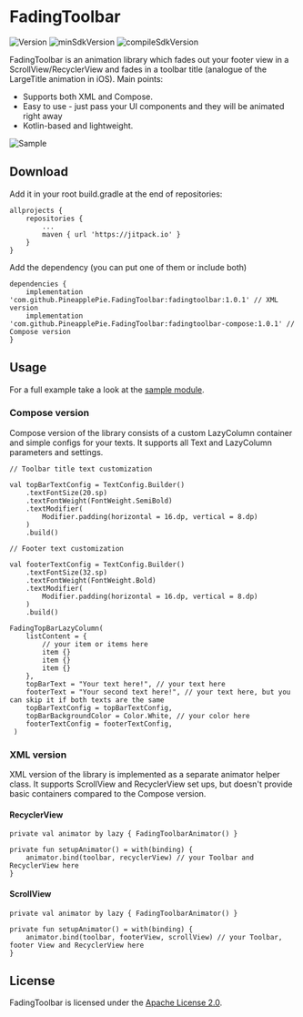 # FadingToolbar

![Version](https://img.shields.io/badge/version-1.0.1-blue.svg)
![minSdkVersion](https://img.shields.io/badge/minSdk-23-red.svg)
![compileSdkVersion](https://img.shields.io/badge/compileSdkVersion-32-green.svg)

FadingToolbar is an animation library which fades out your footer view in a ScrollView/RecyclerView and fades in a toolbar title (analogue of the LargeTitle animation in iOS).
Main points:
- Supports both XML and Compose.
- Easy to use - just pass your UI components and they will be animated right away
- Kotlin-based and lightweight.

![Sample](https://github.com/PineapplePie/FadingToolbar/blob/develop/sample/sample.gif)

## Download

Add it in your root build.gradle at the end of repositories:
```
allprojects {
    repositories {  
        ...
        maven { url 'https://jitpack.io' }
    }
}
```
Add the dependency (you can put one of them or include both)

```
dependencies {
    implementation 'com.github.PineapplePie.FadingToolbar:fadingtoolbar:1.0.1' // XML version
    implementation 'com.github.PineapplePie.FadingToolbar:fadingtoolbar-compose:1.0.1' // Compose version
}
```

## Usage

For a full example take a look at the [sample module](https://github.com/PineapplePie/FadingToolbar/tree/main/sample/src/main/java/com/pineapplepie/sample).

### Compose version

Compose version of the library consists of a custom LazyColumn container and simple configs for your texts. It supports all Text and LazyColumn parameters and settings.

```
// Toolbar title text customization

val topBarTextConfig = TextConfig.Builder()
    .textFontSize(20.sp)
    .textFontWeight(FontWeight.SemiBold)
    .textModifier(
        Modifier.padding(horizontal = 16.dp, vertical = 8.dp)
    )
    .build()

// Footer text customization

val footerTextConfig = TextConfig.Builder()
    .textFontSize(32.sp)
    .textFontWeight(FontWeight.Bold)
    .textModifier(
        Modifier.padding(horizontal = 16.dp, vertical = 8.dp)
    )
    .build()

FadingTopBarLazyColumn(
    listContent = { 
        // your item or items here
        item {}
        item {}
        item {}
    },
    topBarText = "Your text here!", // your text here
    footerText = "Your second text here!", // your text here, but you can skip it if both texts are the same
    topBarTextConfig = topBarTextConfig,
    topBarBackgroundColor = Color.White, // your color here
    footerTextConfig = footerTextConfig,
 )
```

### XML version

XML version of the library is implemented as a separate animator helper class. It supports ScrollView and RecyclerView set ups, but doesn't provide basic containers compared to the Compose version.

#### RecyclerView

```
private val animator by lazy { FadingToolbarAnimator() }

private fun setupAnimator() = with(binding) {
    animator.bind(toolbar, recyclerView) // your Toolbar and RecyclerView here
}
```
#### ScrollView

```
private val animator by lazy { FadingToolbarAnimator() }

private fun setupAnimator() = with(binding) {
    animator.bind(toolbar, footerView, scrollView) // your Toolbar, footer View and RecyclerView here
}
```


## License

FadingToolbar is licensed under the [Apache License 2.0](https://www.apache.org/licenses/LICENSE-2.0).